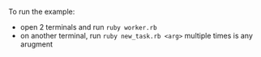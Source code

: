 To run the example:
- open 2 terminals and run `ruby worker.rb`
- on another terminal, run `ruby new_task.rb <arg>` multiple times
**<arg>** is any arugment
